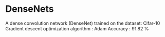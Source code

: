 # DenseNets
A dense convolution network (DenseNet) trained on the dataset: Cifar-10
Gradient descent optimization algorithm : Adam
Accuracy : 91.82 %
